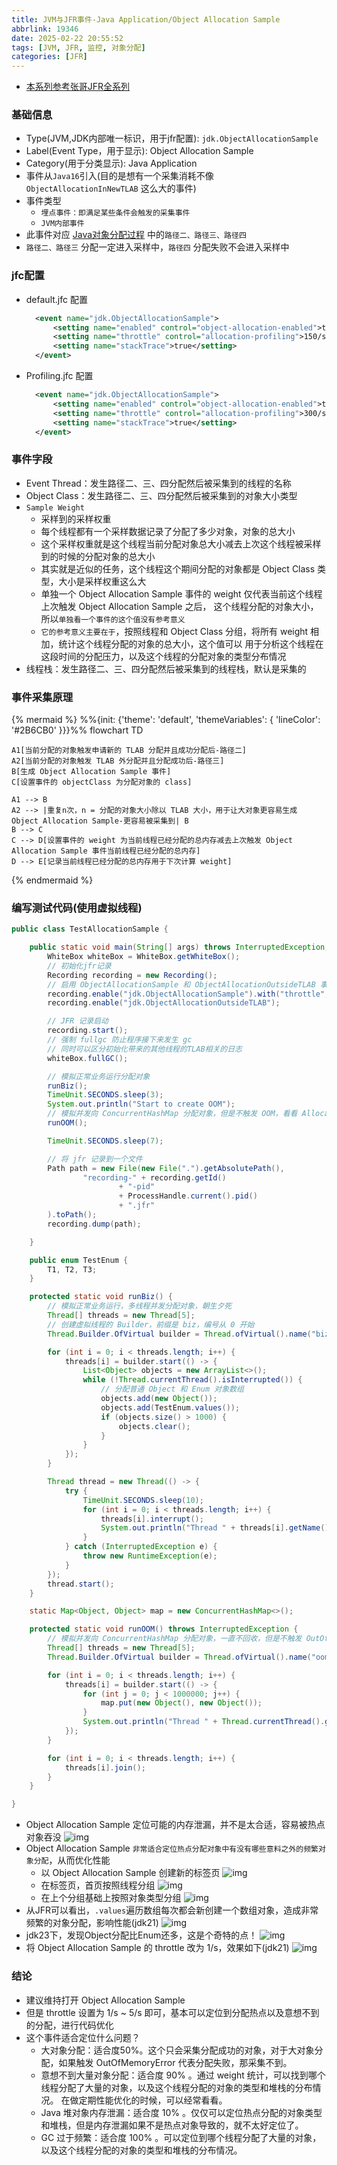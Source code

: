 ```yaml
---
title: JVM与JFR事件-Java Application/Object Allocation Sample
abbrlink: 19346
date: 2025-02-22 20:55:52
tags: [JVM, JFR, 监控, 对象分配]
categories: [JFR]
---
```


- [本系列参考张哥JFR全系列](https://www.bilibili.com/video/BV1CBKLe9ECN?spm_id_from=333.788.videopod.sections&vd_source=3950f615078c921132561647ae6a1ddd)

### 基础信息
- Type(JVM,JDK内部唯一标识，用于jfr配置): `jdk.ObjectAllocationSample`
- Label(Event Type，用于显示): Object Allocation Sample
- Category(用于分类显示): Java Application
- 事件从`Java16`引入(目的是想有一个采集消耗不像 `ObjectAllocationInNewTLAB` 这么大的事件)
- 事件类型
  - `埋点事件：即满足某些条件会触发的采集事件`
  - `JVM内部事件`
- 此事件对应 [Java对象分配过程](https://taeyang0126.github.io/2025/02/22/jvm/java-dui-xiang-fen-pei-guo-cheng/posts/undefined/?highlight=%E5%AF%B9%E8%B1%A1%E5%88%86%E9%85%8D) 中的`路径二、路径三、路径四`
- `路径二、路径三` 分配一定进入采样中，`路径四` 分配失败不会进入采样中

### jfc配置
- default.jfc 配置
  ```xml
    <event name="jdk.ObjectAllocationSample">
        <setting name="enabled" control="object-allocation-enabled">true</setting>
        <setting name="throttle" control="allocation-profiling">150/s</setting>
        <setting name="stackTrace">true</setting>
    </event>
  ```
- Profiling.jfc 配置
  ```xml
    <event name="jdk.ObjectAllocationSample">
        <setting name="enabled" control="object-allocation-enabled">true</setting>
        <setting name="throttle" control="allocation-profiling">300/s</setting>
        <setting name="stackTrace">true</setting>
    </event>
  ```

### 事件字段
- Event Thread：发生路径二、三、四分配然后被采集到的线程的名称
- Object Class：发生路径二、三、四分配然后被采集到的对象大小类型
- `Sample Weight`
  - 采样到的采样权重
  - 每个线程都有一个采样数据记录了分配了多少对象，对象的总大小
  - 这个采样权重就是这个线程当前分配对象总大小减去上次这个线程被采样到的时候的分配对象的总大小
  - 其实就是近似的任务，这个线程这个期间分配的对象都是 Object Class 类型，大小是采样权重这么大
  - 单独一个 Object Allocation Sample 事件的 weight 仅代表当前这个线程上次触发 Object Allocation Sample 之后，
    这个线程分配的对象大小，所以`单独看一个事件的这个值没有参考意义`
  - `它的参考意义主要在于`，按照线程和 Object Class 分组，将所有 weight 相加，统计这个线程分配的对象的总大小，这个值可以
    用于分析这个线程在这段时间的分配压力，以及这个线程的分配对象的类型分布情况
- 线程栈：发生路径二、三、四分配然后被采集到的线程栈，默认是采集的

### 事件采集原理
{% mermaid %}
%%{init: {'theme': 'default', 'themeVariables': { 'lineColor': '#2B6CB0' }}}%%
flowchart TD

    A1[当前分配的对象触发申请新的 TLAB 分配并且成功分配后-路径二]
    A2[当前分配的对象触发 TLAB 外分配并且分配成功后-路径三]
    B[生成 Object Allocation Sample 事件]
    C[设置事件的 objectClass 为分配对象的 class]

    A1 --> B
    A2 --> |重复n次，n = 分配的对象大小除以 TLAB 大小，用于让大对象更容易生成 Object Allocation Sample-更容易被采集到| B
    B --> C
    C --> D[设置事件的 weight 为当前线程已经分配的总内存减去上次触发 Object Allocation Sample 事件当前线程已经分配的总内存]
    D --> E[记录当前线程已经分配的总内存用于下次计算 weight]

{% endmermaid %}

### 编写测试代码(使用虚拟线程)
```java
public class TestAllocationSample {

    public static void main(String[] args) throws InterruptedException, IOException {
        WhiteBox whiteBox = WhiteBox.getWhiteBox();
        // 初始化jfr记录
        Recording recording = new Recording();
        // 启用 ObjectAllocationSample 和 ObjectAllocationOutsideTLAB 事件，用于对比
        recording.enable("jdk.ObjectAllocationSample").with("throttle", "150/s");
        recording.enable("jdk.ObjectAllocationOutsideTLAB");

        // JFR 记录启动
        recording.start();
        // 强制 fullgc 防止程序接下来发生 gc
        // 同时可以区分初始化带来的其他线程的TLAB相关的日志
        whiteBox.fullGC();

        // 模拟正常业务运行分配对象
        runBiz();
        TimeUnit.SECONDS.sleep(3);
        System.out.println("Start to create OOM");
        // 模拟并发向 ConcurrentHashMap 分配对象，但是不触发 OOM，看看 Allocation  Outside TLAB 是否可以捕捉到
        runOOM();

        TimeUnit.SECONDS.sleep(7);

        // 将 jfr 记录到一个文件
        Path path = new File(new File(".").getAbsolutePath(),
                "recording-" + recording.getId()
                        + "-pid"
                        + ProcessHandle.current().pid()
                        + ".jfr"
        ).toPath();
        recording.dump(path);

    }

    public enum TestEnum {
        T1, T2, T3;
    }

    protected static void runBiz() {
        // 模拟正常业务运行，多线程并发分配对象，朝生夕死
        Thread[] threads = new Thread[5];
        // 创建虚拟线程的 Builder，前缀是 biz，编号从 0 开始
        Thread.Builder.OfVirtual builder = Thread.ofVirtual().name("biz", 0);

        for (int i = 0; i < threads.length; i++) {
            threads[i] = builder.start(() -> {
                List<Object> objects = new ArrayList<>();
                while (!Thread.currentThread().isInterrupted()) {
                    // 分配普通 Object 和 Enum 对象数组
                    objects.add(new Object());
                    objects.add(TestEnum.values());
                    if (objects.size() > 1000) {
                        objects.clear();
                    }
                }
            });
        }

        Thread thread = new Thread(() -> {
            try {
                TimeUnit.SECONDS.sleep(10);
                for (int i = 0; i < threads.length; i++) {
                    threads[i].interrupt();
                    System.out.println("Thread " + threads[i].getName() + " interrupted");
                }
            } catch (InterruptedException e) {
                throw new RuntimeException(e);
            }
        });
        thread.start();
    }

    static Map<Object, Object> map = new ConcurrentHashMap<>();

    protected static void runOOM() throws InterruptedException {
        // 模拟并发向 ConcurrentHashMap 分配对象，一直不回收，但是不触发 OutOfMemoryError
        Thread[] threads = new Thread[5];
        Thread.Builder.OfVirtual builder = Thread.ofVirtual().name("oom", 0);

        for (int i = 0; i < threads.length; i++) {
            threads[i] = builder.start(() -> {
                for (int j = 0; j < 1000000; j++) {
                    map.put(new Object(), new Object());
                }
                System.out.println("Thread " + Thread.currentThread().getName() + " finish");
            });
        }

        for (int i = 0; i < threads.length; i++) {
            threads[i].join();
        }
    }

}
```
- Object Allocation Sample 定位可能的内存泄漏，并不是太合适，容易被热点对象吞没
  ![img](/images/jfr/15.png)
- Object Allocation Sample `非常适合定位热点分配对象中有没有哪些意料之外的频繁对象分配`，从而优化性能
  - 以 Object Allocation Sample 创建新的标签页
  ![img](/images/jfr/16.png)
  - 在标签页，首页按照线程分组
  ![img](/images/jfr/17.png)
  - 在上个分组基础上按照对象类型分组
  ![img](/images/jfr/18.png)
- 从JFR可以看出，`.values`遍历数组每次都会新创建一个数组对象，造成非常频繁的对象分配，影响性能(jdk21)
  ![img](/images/jfr/19.png)
- jdk23下，发现Object分配比Enum还多，这是个奇特的点！
  ![img](/images/jfr/20.png)
- 将 Object Allocation Sample 的 throttle 改为 1/s，效果如下(jdk21)
  ![img](/images/jfr/21.png)

### 结论
- 建议维持打开 Object Allocation Sample
- 但是 throttle 设置为 1/s ~ 5/s 即可，基本可以定位到分配热点以及意想不到的分配，进行代码优化
- 这个事件适合定位什么问题？
  - 大对象分配：适合度50%。这个只会采集分配成功的对象，对于大对象分配，如果触发 OutOfMemoryError 代表分配失败，那采集不到。
  - 意想不到大量对象分配：适合度 90% 。通过 weight 统计，可以找到哪个线程分配了大量的对象，以及这个线程分配的对象的类型和堆栈的分布情况。
    在做定期性能优化的时候，可以经常看看。
  - Java 堆对象内存泄漏：适合度 10% 。仅仅可以定位热点分配的对象类型和堆栈，但是内存泄漏如果不是热点对象导致的，就不太好定位了。
  - GC 过于频繁：适合度 100% 。可以定位到哪个线程分配了大量的对象，以及这个线程分配的对象的类型和堆栈的分布情况。